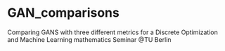 # GAN_comparisons
Comparing GANS with three different metrics for a Discrete Optimization and Machine Learning mathematics Seminar @TU Berlin
